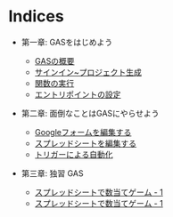 # Indices

 - 第一章: GASをはじめよう
    - [GASの概要](01_Overview.md)
    - [サインイン~プロジェクト生成](02_CreateProject.md)
    - [関数の実行](03_ExecFunc.md)
    - [エントリポイントの設定](04_DefAppClass.md)

 - 第二章: 面倒なことはGASにやらせよう
    - [Googleフォームを編集する](05_EditForms.md)
    - [スプレッドシートを編集する](06_EditSheet.md)
    - [トリガーによる自動化](07_Trigger.md)

 - 第三章: 独習 GAS
    - [スプレッドシートで数当てゲーム - 1](08_NumGame.md)
    - [スプレッドシートで数当てゲーム - 1](08_NumGame_2.md)
